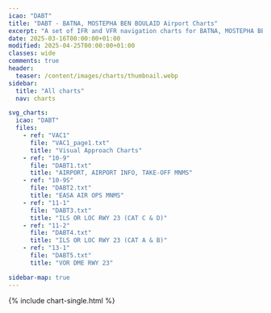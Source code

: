 ```yaml
---
icao: "DABT" 
title: "DABT - BATNA, MOSTEPHA BEN BOULAID Airport Charts"
excerpt: "A set of IFR and VFR navigation charts for BATNA, MOSTEPHA BEN BOULAID Airport"
date: 2025-03-16T00:00:00+01:00
modified: 2025-04-25T00:00:00+01:00
classes: wide
comments: true
header:
  teaser: /content/images/charts/thumbnail.webp
sidebar:
  title: "All charts"
  nav: charts

svg_charts:
  icao: "DABT"
  files:
    - ref: "VAC1"
      file: "VAC1_page1.txt"
      title: "Visual Approach Charts"
    - ref: "10-9"
      file: "DABT1.txt"
      title: "AIRPORT, AIRPORT INFO, TAKE-OFF MNMS"
    - ref: "10-9S"
      file: "DABT2.txt"
      title: "EASA AIR OPS MNMS"
    - ref: "11-1"
      file: "DABT3.txt"
      title: "ILS OR LOC RWY 23 (CAT C & D)"
    - ref: "11-2"
      file: "DABT4.txt"
      title: "ILS OR LOC RWY 23 (CAT A & B)"
    - ref: "13-1"
      file: "DABT5.txt"
      title: "VOR DME RWY 23"

sidebar-map: true
---
```


{% include chart-single.html %}
